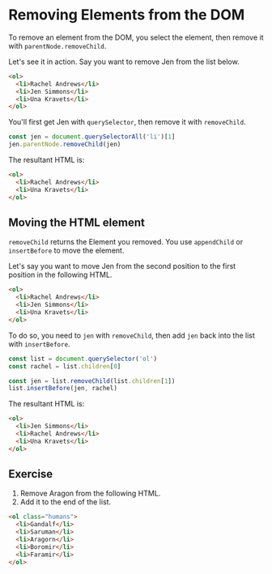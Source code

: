 # Removing Elements from the DOM

To remove an element from the DOM, you select the element, then remove it with `parentNode.removeChild`.

Let's see it in action. Say you want to remove Jen from the list below.

```html
<ol>
  <li>Rachel Andrews</li>
  <li>Jen Simmons</li>
  <li>Una Kravets</li>
</ol>
```

You'll first get Jen with `querySelector`, then remove it with `removeChild`.

```js
const jen = document.querySelectorAll('li')[1]
jen.parentNode.removeChild(jen)
```

The resultant HTML is:

```html
<ol>
  <li>Rachel Andrews</li>
  <li>Una Kravets</li>
</ol>
```

## Moving the HTML element

`removeChild` returns the Element you removed. You use `appendChild` or `insertBefore` to move the element.

Let's say you want to move Jen from the second position to the first position in the following HTML.

```html
<ol>
  <li>Rachel Andrews</li>
  <li>Jen Simmons</li>
  <li>Una Kravets</li>
</ol>
```

To do so, you need to `jen` with `removeChild`, then add `jen` back into the list with `insertBefore`.

```js
const list = document.querySelector('ol')
const rachel = list.children[0]

const jen = list.removeChild(list.children[1])
list.insertBefore(jen, rachel)
```

The resultant HTML is:

```html
<ol>
  <li>Jen Simmons</li>
  <li>Rachel Andrews</li>
  <li>Una Kravets</li>
</ol>
```

## Exercise

1. Remove Aragon from the following HTML.
2. Add it to the end of the list.

```html
<ol class="humans">
  <li>Gandalf</li>
  <li>Saruman</li>
  <li>Aragorn</li>
  <li>Boromir</li>
  <li>Faramir</li>
</ol>
```

